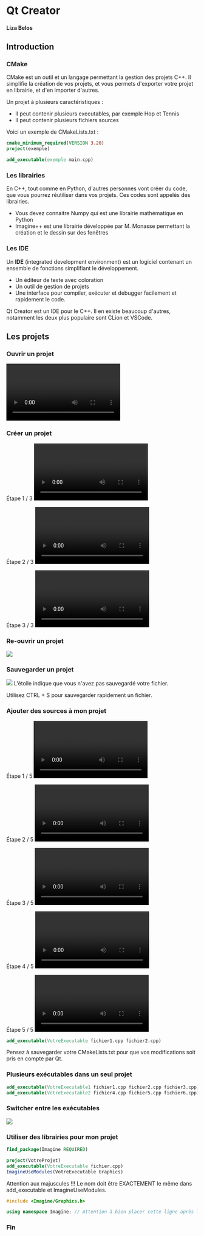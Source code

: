# Qt Creator
#### Liza Belos



## Introduction
### CMake
CMake est un outil et un langage permettant la gestion des projets C++. Il simplifie la création de vos projets, et vous permets d'exporter votre projet en librairie, et d'en importer d'autres.



Un projet à plusieurs caractéristiques :
- Il peut contenir plusieurs executables, par exemple Hop et Tennis
- Il peut contenir plusieurs fichiers sources



Voici un exemple de CMakeLists.txt :
```cmake
cmake_minimum_required(VERSION 3.20)
project(exemple)

add_executable(exemple main.cpp)
```



### Les librairies
En C++, tout comme en Python, d'autres personnes vont créer du code, que vous pourrez réutiliser dans vos projets.
Ces codes sont appelés des librairies.



- Vous devez connaitre Numpy qui est une librairie mathématique en Python
- Imagine++ est une librairie développée par M. Monasse permettant la création et le dessin sur des fenêtres



### Les IDE
Un **IDE** (integrated development environment) est un logiciel contenant un ensemble de fonctions simplifiant le développement.



- Un éditeur de texte avec coloration
- Un outil de gestion de projets
- Une interface pour compiler, exécuter et debugger facilement et rapidement le code.



Qt Creator est un IDE pour le C++. Il en existe beaucoup d'autres, notamment les deux plus populaire sont CLion et VSCode.



## Les projets


### Ouvrir un projet



<video src="images/qtcreator/open_a_project.mp4" autoplay loop controls></video>



### Créer un projet



Étape 1 / 3
<video src="images/qtcreator/new_file_or_project.mp4" autoplay loop controls></video>



Étape 2 / 3
<video src="images/qtcreator/choose_qt_project.mp4" autoplay loop controls></video>



Étape 3 / 3
<video src="images/qtcreator/project_creation.mp4" autoplay loop controls></video>



### Re-ouvrir un projet



<img src="images/qtcreator/reopen.png"/>



### Sauvegarder un projet



<img src="images/qtcreator/save.png"/>
L'étoile indique que vous n'avez pas sauvegardé votre fichier.



Utilisez CTRL + S pour sauvegarder rapidement un fichier.



### Ajouter des sources à mon projet



Étape 1 / 5
<video src="images/qtcreator/fs_mode.mp4" autoplay loop controls></video>



Étape 2 / 5
<video src="images/qtcreator/new_file_or_project_2.mp4" autoplay loop controls></video>



Étape 3 / 5
<video src="images/qtcreator/new_cpp.mp4" autoplay loop controls></video>



Étape 4 / 5
<video src="images/qtcreator/name_a_file.mp4" autoplay loop controls></video>



Étape 5 / 5
<video src="images/qtcreator/add_file_to_cmake.mp4" autoplay loop controls></video>
```cmake
add_executable(VotreExecutable fichier1.cpp fichier2.cpp)
```



Pensez à sauvegarder votre CMakeLists.txt pour que vos modifications soit pris en compte par Qt.



### Plusieurs exécutables dans un seul projet
```cmake
add_executable(VotreExecutable1 fichier1.cpp fichier2.cpp fichier3.cpp)
add_executable(VotreExecutable2 fichier4.cpp fichier5.cpp fichier6.cpp)
```



###  Switcher entre les exécutables



<img src="images/qtcreator/switch.png"/>



### Utiliser des librairies pour mon projet
```cmake
find_package(Imagine REQUIRED)

project(VotreProjet)
add_executable(VotreExecutable fichier.cpp)
ImagineUseModules(VotreExecutable Graphics)
```
Attention aux majuscules !!! Le nom doit être EXACTEMENT le même dans add_executable et ImagineUseModules.

```cpp
#include <Imagine/Graphics.h>

using namespace Imagine; // Attention à bien placer cette ligne après les #include
```



### Fin
